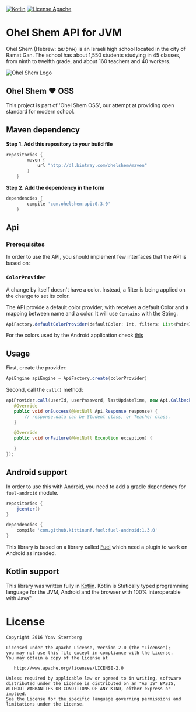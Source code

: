 [![Kotlin](https://img.shields.io/badge/kotlin-1.0.0-blue.svg)](http://kotlinlang.org) [![License Apache](https://img.shields.io/badge/License-Apache%202.0-red.svg)](http://www.apache.org/licenses/LICENSE-2.0)

Ohel Shem API for JVM
=====================
Ohel Shem (Hebrew: אהל שם‎) is an Israeli high school located in the city of Ramat Gan. 
The school has about 1,550 students studying in 45 classes, from ninth to twelfth grade, and about 160 teachers and 40 workers.

![Ohel Shem Logo](http://i.imgur.com/Yy1Z5aX.png)

## Ohel Shem :heart: OSS
This project is part of 'Ohel Shem OSS', our attempt at providing open standard for modern school.

## Maven dependency
**Step 1. Add this repository to your build file**
```groovy
repositories {
	    maven {
            url "http://dl.bintray.com/ohelshem/maven" 
        }
	}
```
**Step 2. Add the dependency in the form**
```groovy
dependencies {
	    compile 'com.ohelshem:api:0.3.0'
	}
```


## Api

### Prerequisites
In order to use the API, you should implement few interfaces that the API is based on:

### `ColorProvider`
A change by itself doesn't have a color. Instead, a filter is being applied on the change
to set its color.

The API provide a default color provider, with receives a default Color and a mapping between 
name and a color. It will use `Contains` with the String.

```java
ApiFactory.defaultColorProvider(defaultColor: Int, filters: List<Pair<Int, String>> | Map<String, Int>, timetableColors: Int[])

```

For the colors used by the Android application check [this](https://github.com/OhelShem/android/blob/master/app/src/main/res/values/colors_changes.xml)

## Usage
First, create the provider:

```java
ApiEngine apiEngine = ApiFactory.create(colorProvider)
```

Second, call the `call()` method:

```java
apiProvider.call(userId, userPassword, lastUpdateTime, new Api.Callback() {
   @Override
   public void onSuccess(@NotNull Api.Response response) {
       // response.data can be Student class, or Teacher class.
   }

   @Override
   public void onFailure(@NotNull Exception exception) {

   }
});
```

## Android support
In order to use this with Android, you need to add a gradle dependency for `fuel-android` module.

```groovy
repositories {
    jcenter()
}

dependencies {
    compile 'com.github.kittinunf.fuel:fuel-android:1.3.0'
}
```

This library is based on a library called [Fuel](https://github.com/kittinunf/Fuel) which need a plugin to work on Android as intended.

## Kotlin support
This library was written fully in [Kotlin](https://kotlinlang.org/). Kotlin is Statically typed programming language
for the JVM, Android and the browser with 100% interoperable with Java™.


# License

```
Copyright 2016 Yoav Sternberg

Licensed under the Apache License, Version 2.0 (the "License");
you may not use this file except in compliance with the License.
You may obtain a copy of the License at

   http://www.apache.org/licenses/LICENSE-2.0

Unless required by applicable law or agreed to in writing, software
distributed under the License is distributed on an "AS IS" BASIS,
WITHOUT WARRANTIES OR CONDITIONS OF ANY KIND, either express or implied.
See the License for the specific language governing permissions and
limitations under the License.
```
